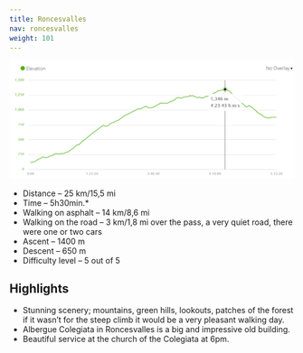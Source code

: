 ```yaml
---
title: Roncesvalles
nav: roncesvalles
weight: 101
---
```


<img alt='elevation' src='elevation-sjpdp-roncesvalles.png' width='800'/>

* Distance – 25 km/15,5 mi
* Time – 5h30min.*
* Walking on asphalt – 14 km/8,6 mi
* Walking on the road – 3 km/1,8 mi over the pass, a very quiet road, there were one or two cars
* Ascent – 1400 m
* Descent – 650 m
* Difficulty level – 5 out of 5

## Highlights

* Stunning scenery; mountains, green hills, lookouts, patches of the forest if it wasn’t for the steep climb it would be a very pleasant walking day.
* Albergue Colegiata in Roncesvalles is a big and impressive old building.
* Beautiful service at the church of the Colegiata at 6pm.

